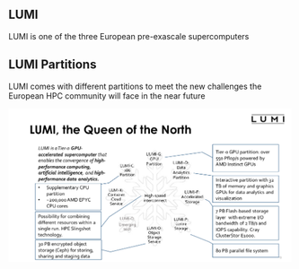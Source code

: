 ## LUMI

LUMI is one of the three European pre-exascale supercomputers
 
## LUMI Partitions

LUMI comes with different partitions to meet the new challenges the European HPC community will face in the near future

![LUMI Partitions](images/LUMI_partitions.png) 





